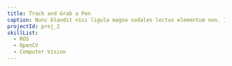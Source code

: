 ```yaml
---
title: Track and Grab a Pen
caption: Nunc blandit nisi ligula magna sodales lectus elementum non. Integer id venenatis velit.
projectId: proj_2
skillList:
  - ROS
  - OpenCV
  - Computer Vision
---
```


